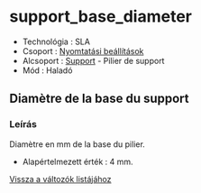 # support\_base\_diameter

* Technológia : SLA
* Csoport : [Nyomtatási beállítások](../sla_printer/sla_parameters.md)
* Alcsoport : [Support](../../beallitasok/print_settings.md#support) - Pilier de support
* Mód : Haladó

## Diamètre de la base du support

### Leírás

Diamètre en mm de la base du pilier.

* Alapértelmezett érték : 4 mm.

[Vissza a változók listájához](../../variable_list)

